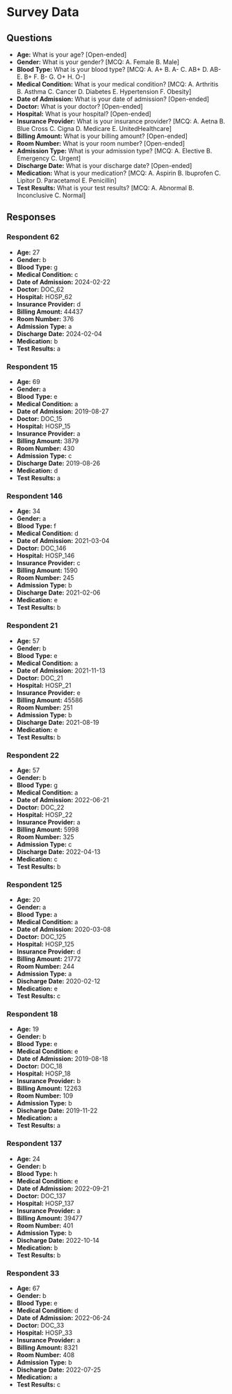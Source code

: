 # Survey Data

## Questions

- **Age:** What is your age? [Open-ended]
- **Gender:** What is your gender? [MCQ: A. Female B. Male]
- **Blood Type:** What is your blood type? [MCQ: A. A+ B. A- C. AB+ D. AB- E. B+ F. B- G. O+ H. O-]
- **Medical Condition:** What is your medical condition? [MCQ: A. Arthritis B. Asthma C. Cancer D. Diabetes E. Hypertension F. Obesity]
- **Date of Admission:** What is your date of admission? [Open-ended]
- **Doctor:** What is your doctor? [Open-ended]
- **Hospital:** What is your hospital? [Open-ended]
- **Insurance Provider:** What is your insurance provider? [MCQ: A. Aetna B. Blue Cross C. Cigna D. Medicare E. UnitedHealthcare]
- **Billing Amount:** What is your billing amount? [Open-ended]
- **Room Number:** What is your room number? [Open-ended]
- **Admission Type:** What is your admission type? [MCQ: A. Elective B. Emergency C. Urgent]
- **Discharge Date:** What is your discharge date? [Open-ended]
- **Medication:** What is your medication? [MCQ: A. Aspirin B. Ibuprofen C. Lipitor D. Paracetamol E. Penicillin]
- **Test Results:** What is your test results? [MCQ: A. Abnormal B. Inconclusive C. Normal]

## Responses

### Respondent 62

- **Age:** 27
- **Gender:** b
- **Blood Type:** g
- **Medical Condition:** c
- **Date of Admission:** 2024-02-22
- **Doctor:** DOC_62
- **Hospital:** HOSP_62
- **Insurance Provider:** d
- **Billing Amount:** 44437
- **Room Number:** 376
- **Admission Type:** a
- **Discharge Date:** 2024-02-04
- **Medication:** b
- **Test Results:** a

### Respondent 15

- **Age:** 69
- **Gender:** a
- **Blood Type:** e
- **Medical Condition:** a
- **Date of Admission:** 2019-08-27
- **Doctor:** DOC_15
- **Hospital:** HOSP_15
- **Insurance Provider:** a
- **Billing Amount:** 3879
- **Room Number:** 430
- **Admission Type:** c
- **Discharge Date:** 2019-08-26
- **Medication:** d
- **Test Results:** a

### Respondent 146

- **Age:** 34
- **Gender:** a
- **Blood Type:** f
- **Medical Condition:** d
- **Date of Admission:** 2021-03-04
- **Doctor:** DOC_146
- **Hospital:** HOSP_146
- **Insurance Provider:** c
- **Billing Amount:** 1590
- **Room Number:** 245
- **Admission Type:** b
- **Discharge Date:** 2021-02-06
- **Medication:** e
- **Test Results:** b

### Respondent 21

- **Age:** 57
- **Gender:** b
- **Blood Type:** e
- **Medical Condition:** a
- **Date of Admission:** 2021-11-13
- **Doctor:** DOC_21
- **Hospital:** HOSP_21
- **Insurance Provider:** e
- **Billing Amount:** 45586
- **Room Number:** 251
- **Admission Type:** b
- **Discharge Date:** 2021-08-19
- **Medication:** e
- **Test Results:** b

### Respondent 22

- **Age:** 57
- **Gender:** b
- **Blood Type:** g
- **Medical Condition:** a
- **Date of Admission:** 2022-06-21
- **Doctor:** DOC_22
- **Hospital:** HOSP_22
- **Insurance Provider:** a
- **Billing Amount:** 5998
- **Room Number:** 325
- **Admission Type:** c
- **Discharge Date:** 2022-04-13
- **Medication:** c
- **Test Results:** b

### Respondent 125

- **Age:** 20
- **Gender:** a
- **Blood Type:** a
- **Medical Condition:** a
- **Date of Admission:** 2020-03-08
- **Doctor:** DOC_125
- **Hospital:** HOSP_125
- **Insurance Provider:** d
- **Billing Amount:** 21772
- **Room Number:** 244
- **Admission Type:** a
- **Discharge Date:** 2020-02-12
- **Medication:** e
- **Test Results:** c

### Respondent 18

- **Age:** 19
- **Gender:** b
- **Blood Type:** e
- **Medical Condition:** e
- **Date of Admission:** 2019-08-18
- **Doctor:** DOC_18
- **Hospital:** HOSP_18
- **Insurance Provider:** b
- **Billing Amount:** 12263
- **Room Number:** 109
- **Admission Type:** b
- **Discharge Date:** 2019-11-22
- **Medication:** a
- **Test Results:** a

### Respondent 137

- **Age:** 24
- **Gender:** b
- **Blood Type:** h
- **Medical Condition:** e
- **Date of Admission:** 2022-09-21
- **Doctor:** DOC_137
- **Hospital:** HOSP_137
- **Insurance Provider:** a
- **Billing Amount:** 39477
- **Room Number:** 401
- **Admission Type:** b
- **Discharge Date:** 2022-10-14
- **Medication:** b
- **Test Results:** b

### Respondent 33

- **Age:** 67
- **Gender:** b
- **Blood Type:** e
- **Medical Condition:** d
- **Date of Admission:** 2022-06-24
- **Doctor:** DOC_33
- **Hospital:** HOSP_33
- **Insurance Provider:** a
- **Billing Amount:** 8321
- **Room Number:** 408
- **Admission Type:** b
- **Discharge Date:** 2022-07-25
- **Medication:** a
- **Test Results:** c

